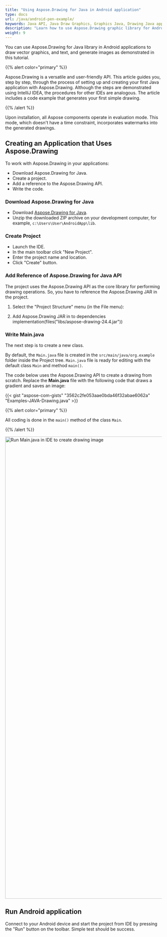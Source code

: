 ```yaml
---
title: "Using Aspose.Drawing for Java in Android application"
type: docs
url: /java/android-pen-example/
keywords: Java API, Java Draw Graphics, Graphics Java, Drawing Java application, Android
description: "Learn how to use Aspose.Drawing graphic library for Android application."
weight: 9
---
```

You can use Aspose.Drawing for Java library in Android applications to draw vector graphics, and text, and generate images as demonstrated in this tutorial.

{{% alert color="primary" %}}

Aspose.Drawing is a versatile and user-friendly API. This article guides you, step by step, through the process of setting up and creating your first Java application with Aspose.Drawing. Although the steps are demonstrated using IntelliJ IDEA, the procedures for other IDEs are analogous. The article includes a code example that generates your first simple drawing.

{{% /alert %}}

Upon installation, all Aspose components operate in evaluation mode. This mode, which doesn't have a time constraint, incorporates watermarks into the generated drawings.

## Creating an Application that Uses Aspose.Drawing

To work with Aspose.Drawing in your applications:

- Download Aspose.Drawing for Java.
- Create a project.
- Add a reference to the Aspose.Drawing API.
- Write the code.

### Download Aspose.Drawing for Java

- Download <a href="https://downloads.aspose.com/drawing/java">Aspose.Drawing for Java</a>.
- Unzip the downloaded ZIP archive on your development computer, for example, `c:\Users\User\AndroidApp\lib`.

### Create Project

- Launch the IDE.
- In the main toolbar click "New Project".
- Enter the project name and location.
- Click "Create" button.


### Add Reference of Aspose.Drawing for Java API

The project uses the Aspose.Drawing API as the core library for performing drawing operations. So, you have to reference the Aspose.Drawing JAR in the project.

1. Select the "Project Structure" menu (in the File menu):

2. Add Aspose.Drawing JAR in to dependencies implementation(files("libs/aspose-drawing-24.4.jar"))


### Write **Main.java**

The next step is to create a new class.

By default, the `Main.java` file is created in the `src/main/java/org.example` folder inside the Project tree. `Main.java` file is ready for editing with the default class `Main` and method `main()`.

The code below uses the Aspose.Drawing API to create a drawing from scratch. Replace the **Main.java** file with the following code that draws a gradient and saves an image:

{{< gist "aspose-com-gists" "3562c2fe053aae0bda46f32abae6062a" "Examples-JAVA-Drawing.java" >}}

{{% alert color="primary" %}}

All coding is done in the `main()` method of the class `Main`.

{{% /alert %}}

<img src="./run_main_aspose_drawing.webp" alt="Run Main.java in IDE to create drawing image" width="1486" height=""/>

## Run Android application

Connect to your Android device and start the project from IDE by pressing the "Run" button on the toolbar. Simple test should be success.


